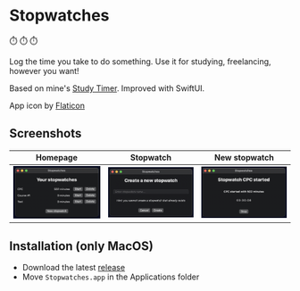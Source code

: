 # Stopwatches

:stopwatch: :stopwatch: :stopwatch:

Log the time you take to do something. Use it for studying, freelancing, however you want!

Based on mine's [Study Timer](https://github.com/0xfederama/scripts#study-timer). Improved with SwiftUI.

App icon by [Flaticon](https://www.flaticon.com/premium-icon/stopwatch_1321756?term=stopwatch&page=1&position=38&page=1&position=38&related_id=1321756&origin=tag)

## Screenshots

Homepage | Stopwatch | New stopwatch
--- | --- | ---
![Homepage](https://github.com/0xfederama/stopwatches/blob/main/screenshots/homepage.png) | ![Start existing stopwatch](https://github.com/0xfederama/stopwatches/blob/main/screenshots/new_watch.png) | ![Create new stopwatch](https://github.com/0xfederama/stopwatches/blob/main/screenshots/stopwatch.png)

## Installation (only MacOS)

- Download the latest [release](https://github.com/0xfederama/stopwatches/releases)
- Move `Stopwatches.app` in the Applications folder
